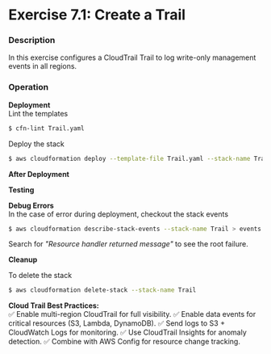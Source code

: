 # Exercise 7.1: Create a Trail

### Description

In this exercise configures a CloudTrail Trail to log write-only management events in all regions.

### Operation

**Deployment**  
Lint the templates

```bash
$ cfn-lint Trail.yaml
```

Deploy the stack

```bash
$ aws cloudformation deploy --template-file Trail.yaml --stack-name Trail --capabilities CAPABILITY_NAMED_IAM
```

**After Deployment**

**Testing**

**Debug Errors**  
 In the case of error during deployment, checkout the stack events

```bash
$ aws cloudformation describe-stack-events --stack-name Trail > events.json
```

Search for _"Resource handler returned message"_ to see the root failure.

**Cleanup**

To delete the stack

```bash
$ aws cloudformation delete-stack --stack-name Trail
```

**Cloud Trail Best Practices:**  
✅ Enable multi-region CloudTrail for full visibility.
✅ Enable data events for critical resources (S3, Lambda, DynamoDB).
✅ Send logs to S3 + CloudWatch Logs for monitoring.
✅ Use CloudTrail Insights for anomaly detection.
✅ Combine with AWS Config for resource change tracking.
